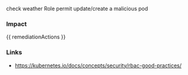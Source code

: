 
check weather Role permit update/create a malicious pod

### Impact
<!-- Add Impact here -->

<!-- DO NOT CHANGE -->
{{ remediationActions }}

### Links
- https://kubernetes.io/docs/concepts/security/rbac-good-practices/


